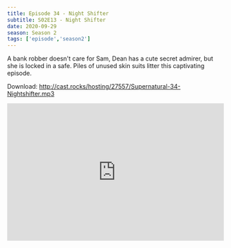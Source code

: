 ```yaml
---
title: Episode 34 - Night Shifter
subtitle: S02E13 - Night Shifter 
date: 2020-09-29
season: Season 2
tags: ['episode','season2']
---
```


A bank robber doesn't care for Sam, Dean has a cute secret admirer, but she is locked in a safe. Piles of unused skin suits litter this captivating episode.

Download: <a href="http://cast.rocks/hosting/27557/Supernatural-34-Nightshifter.mp3" Alt="Supernatural Episode 34 - Night Shifter">http://cast.rocks/hosting/27557/Supernatural-34-Nightshifter.mp3</a>

<iframe src="https://cast.rocks/player/27557/Supernatural-34-Nightshifter.mp3?episodeTitle=Episode%2034%20-%20Nightshifter&podcastTitle=Couple%20of%20Idjits&episodeDate=September%2029th%2C%202020&imageURL=https%3A%2F%2Fcast.rocks%2Fhosting%2F27557%2Ffeeds%2FCAURZ.jpg" style="border: none; min-height: 265px; max-height: 320px; max-width: 558px; min-width: 270px; width: 100%; height: 100%;" scrollbars="no"></iframe>
